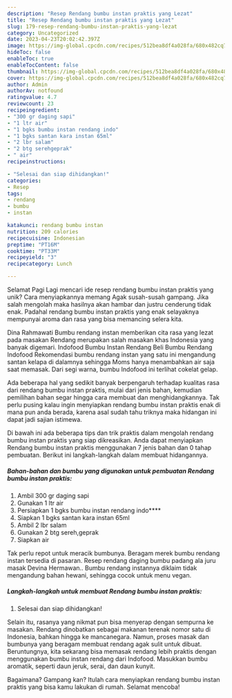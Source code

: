 ```yaml
---
description: "Resep Rendang bumbu instan praktis yang Lezat"
title: "Resep Rendang bumbu instan praktis yang Lezat"
slug: 179-resep-rendang-bumbu-instan-praktis-yang-lezat
category: Uncategorized
date: 2023-04-23T20:02:42.397Z
image: https://img-global.cpcdn.com/recipes/512bea8df4a028fa/680x482cq70/rendang-bumbu-instan-praktis-foto-resep-utama.jpg
hideToc: false
enableToc: true
enableTocContent: false
thumbnail: https://img-global.cpcdn.com/recipes/512bea8df4a028fa/680x482cq70/rendang-bumbu-instan-praktis-foto-resep-utama.jpg
cover: https://img-global.cpcdn.com/recipes/512bea8df4a028fa/680x482cq70/rendang-bumbu-instan-praktis-foto-resep-utama.jpg
author: Admin
authorAv: notfound
ratingvalue: 4.7
reviewcount: 23
recipeingredient:
- "300 gr daging sapi"
- "1 ltr air"
- "1 bgks bumbu instan rendang indo"
- "1 bgks santan kara instan 65ml"
- "2 lbr salam"
- "2 btg serehgeprak"
- " air"
recipeinstructions:

- "Selesai dan siap dihidangkan!"
categories:
- Resep
tags:
- rendang
- bumbu
- instan

katakunci: rendang bumbu instan 
nutrition: 209 calories
recipecuisine: Indonesian
preptime: "PT16M"
cooktime: "PT33M"
recipeyield: "3"
recipecategory: Lunch

---
```



Selamat Pagi Lagi mencari ide resep rendang bumbu instan praktis yang unik? Cara menyiapkannya memang Agak susah-susah gampang. Jika salah mengolah maka hasilnya akan hambar dan justru cenderung tidak enak. Padahal rendang bumbu instan praktis yang enak selayaknya mempunyai aroma dan rasa yang bisa memancing selera kita.


Dina Rahmawati Bumbu rendang instan memberikan cita rasa yang lezat pada masakan Rendang merupakan salah masakan khas Indonesia yang banyak digemari. Indofood Bumbu Instan Rendang Beli Bumbu Rendang Indofood Rekomendasi bumbu rendang instan yang satu ini mengandung santan kelapa di dalamnya sehingga Moms hanya menambahkan air saja saat memasak. Dari segi warna, bumbu Indofood ini terlihat cokelat gelap.

Ada beberapa hal yang sedikit banyak berpengaruh terhadap kualitas rasa dari rendang bumbu instan praktis, mulai dari jenis bahan, kemudian pemilihan bahan segar hingga cara membuat dan menghidangkannya. Tak perlu pusing kalau ingin menyiapkan rendang bumbu instan praktis enak di mana pun anda berada, karena asal sudah tahu triknya maka hidangan ini dapat jadi sajian istimewa.


Di bawah ini ada beberapa tips dan trik praktis dalam mengolah rendang bumbu instan praktis yang siap dikreasikan. Anda dapat menyiapkan Rendang bumbu instan praktis menggunakan 7 jenis bahan dan 0 tahap pembuatan. Berikut ini langkah-langkah dalam membuat hidangannya.

<!--inarticleads1-->

##### Bahan-bahan dan bumbu yang digunakan untuk pembuatan Rendang bumbu instan praktis:

1. Ambil 300 gr daging sapi
1. Gunakan 1 ltr air
1. Persiapkan 1 bgks bumbu instan rendang indo****
1. Siapkan 1 bgks santan kara instan 65ml
1. Ambil 2 lbr salam
1. Gunakan 2 btg sereh,geprak
1. Siapkan  air


Tak perlu repot untuk meracik bumbunya. Beragam merek bumbu rendang instan tersedia di pasaran. Resep rendang daging bumbu padang ala juru masak Devina Hermawan.. Bumbu rendang instannya diklaim tidak mengandung bahan hewani, sehingga cocok untuk menu vegan. 

<!--inarticleads2-->

##### Langkah-langkah untuk membuat Rendang bumbu instan praktis:


1. Selesai dan siap dihidangkan!

Selain itu, rasanya yang nikmat pun bisa menyerap dengan sempurna ke masakan. Rendang dinobatkan sebagai makanan terenak nomor satu di Indonesia, bahkan hingga ke mancanegara. Namun, proses masak dan bumbunya yang beragam membuat rendang agak sulit untuk dibuat. Beruntungnya, kita sekarang bisa memasak rendang lebih praktis dengan menggunakan bumbu instan rendang dari Indofood. Masukkan bumbu aromatik, seperti daun jeruk, serai, dan daun kunyit. 

Bagaimana? Gampang kan? Itulah cara menyiapkan rendang bumbu instan praktis yang bisa kamu lakukan di rumah. Selamat mencoba!
